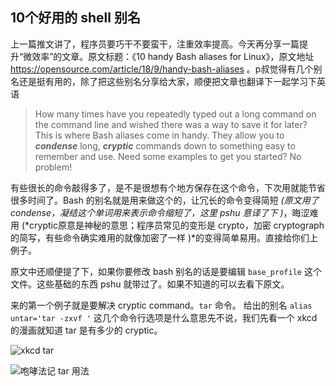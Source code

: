 10个好用的 shell 别名
----

上一篇推文讲了，程序员要巧干不要蛮干，注重效率提高。今天再分享一篇提升“微效率”的文章。原文标题：《10 handy Bash aliases for Linux》，原文地址 https://opensource.com/article/18/9/handy-bash-aliases 。p叔觉得有几个别名还是挺有用的，除了把这些别名分享给大家，顺便把文章也翻译下一起学习下英语

>How many times have you repeatedly typed out a long command on the command line and wished there was a way to save it for later? This is where Bash aliases come in handy. They allow you to ***condense*** long, ***cryptic*** commands down to something easy to remember and use. Need some examples to get you started? No problem!

有些很长的命令敲得多了，是不是很想有个地方保存在这个命令，下次用就能节省很多时间了。Bash 的别名就是用来做这个的，让冗长的命令变得简短 *(原文用了 condense，凝结这个单词用来表示命令缩短了，这里 pshu 意译了下 )*，晦涩难用 (*cryptic原意是神秘的意思；程序员常见的变形是 crypto，加密 cryptograph 的简写，有些命令确实难用的就像加密了一样 )*的变得简单易用。直接给你们上例子。

 原文中还顺便提了下，如果你要修改 bash 别名的话是要编辑  `base_profile`  这个文件。这些基础的东西 pshu 就带过了。如果不知道的可以去看下原文。

来的第一个例子就是要解决 cryptic command。`tar` 命令。
给出的别名 `alias  untar='tar -zxvf '` 这几个命令行选项是什么意思先不说，我们先看一个 xkcd 的漫画就知道 tar 是有多少的 cryptic。

![xkcd  tar](http://cdn2.51ulong.com/18-11-1/42769127.jpg)





![咆哮法记 tar 用法](http://cdn2.51ulong.com/18-11-1/56585117.jpg)
<!--stackedit_data:
eyJoaXN0b3J5IjpbMjg3MTI2OTgsLTMzNzEzMTk5LC0xODkxMD
QwNjY0LDU1OTE3NTk5LC0xNzc1NzU1MTI1LC0xNTIxOTkxNDIy
LDQxNzIzMTI5MiwxNjM4Njc3MDI4LC03ODg2MjM5OTcsMTE4MT
I5OTk2OSw3MzA5OTgxMTZdfQ==
-->